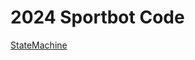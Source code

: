 # 2024 Sportbot Code

[StateMachine](https://www.tldraw.com/ro/_qyUimpF_vhi0Vi3Y9tFe?d=v-294.40.1895.1079.wyaU3GImQOH0p3u4CqWxZ)
